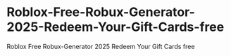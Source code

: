 # Roblox-Free-Robux-Generator-2025-Redeem-Your-Gift-Cards-free
Roblox Free Robux-Generator 2025 Redeem Your Gift Cards free
